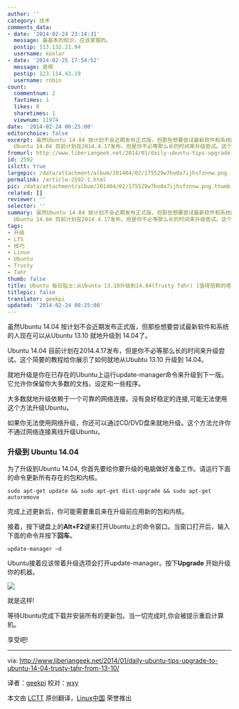 ```yaml
---
author: ''
category: 技术
comments_data:
- date: '2014-02-24 23:14:31'
  message: 最基本的知识，应该掌握的。
  postip: 113.132.21.94
  username: koolar
- date: '2014-02-25 17:54:52'
  message: 是啊
  postip: 123.114.43.19
  username: robin
count:
  commentnum: 2
  favtimes: 1
  likes: 0
  sharetimes: 1
  viewnum: 11974
date: '2014-02-24 00:25:00'
editorchoice: false
excerpt: 虽然Ubuntu 14.04 按计划不会近期发布正式版，但那些想要尝试最新软件和系统的人现在可以从Ubuntu 13.10 就地升级到 14.04了。
  Ubuntu 14.04 目前计划在2014.4.17发布，但是你不必等那么长的时间来升级尝试。这个简 ...
fromurl: http://www.liberiangeek.net/2014/01/daily-ubuntu-tips-upgrade-to-ubuntu-14-04-trusty-tahr-from-13-10/
id: 2592
islctt: true
largepic: /data/attachment/album/201404/02/175529w7ho0a7ijhsfznnw.png
permalink: /article-2592-1.html
pic: /data/attachment/album/201404/02/175529w7ho0a7ijhsfznnw.png.thumb.jpg
related: []
reviewer: ''
selector: ''
summary: 虽然Ubuntu 14.04 按计划不会近期发布正式版，但那些想要尝试最新软件和系统的人现在可以从Ubuntu 13.10 就地升级到 14.04了。
  Ubuntu 14.04 目前计划在2014.4.17发布，但是你不必等那么长的时间来升级尝试。这个简 ...
tags:
- 升级
- LTS
- 技巧
- Linux
- Ubuntu
- Trusty
- Tahr
thumb: false
title: Ubuntu 每日贴士:从Ubuntu 13.10升级到14.04(Trusty Tahr) [值得信赖的塔尔羊] ... ..
titlepic: false
translator: geekpi
updated: '2014-02-24 00:25:00'
---
```


虽然Ubuntu 14.04 按计划不会近期发布正式版，但那些想要尝试最新软件和系统的人现在可以从Ubuntu 13.10 就地升级到 14.04了。


Ubuntu 14.04 目前计划在2014.4.17发布，但是你不必等那么长的时间来升级尝试。这个简要的教程给你展示了如何就地从Ububtu 13.10 升级到 14.04。


就地升级是你在已存在的Ubuntu上运行update-manager命令来升级到下一版。它允许你保留你大多数的文档，设定和一些程序。


大多数就地升级依赖于一个可靠的网络连接。没有良好稳定的连接,可能无法使用这个方法升级Ubuntu。


如果你无法使用网络升级，你还可以通过CD/DVD盘来就地升级。这个方法允许你不通过网络连接离线升级Ubuntu。


### 升级到 Ubuntu 14.04


为了升级到Ubuntu 14.04, 你首先要给你要升级的电脑做好准备工作。请运行下面的命令更新所有存在的包和内核。



```
sudo apt-get update && sudo apt-get dist-upgrade && sudo apt-get autoremove

```

完成上述更新后，你可能需要重启来在升级前应用新的包和内核。


接着，按下键盘上的**Alt+F2**键来打开Ubuntu上的命令窗口。当窗口打开后，输入下面的命令并按下**回车**。



```
update-manager –d

```

Ubuntu接着应该带着升级选项会打开update-manager。按下**Upgrade** 开始升级你的机器。


![](/data/attachment/album/201404/02/175529w7ho0a7ijhsfznnw.png)


就是这样!


等待Ubuntu完成下载并安装所有的更新包。当一切完成时,你会被提示重启计算机。


享受吧!




---


via: <http://www.liberiangeek.net/2014/01/daily-ubuntu-tips-upgrade-to-ubuntu-14-04-trusty-tahr-from-13-10/>


译者：[geekpi](https://github.com/geekpi) 校对：[wxy](https://github.com/wxy)


本文由 [LCTT](https://github.com/LCTT/TranslateProject) 原创翻译，[Linux中国](http://linux.cn/) 荣誉推出